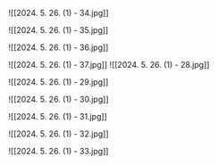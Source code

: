 ![[2024. 5. 26. (1) - 34.jpg]]

![[2024. 5. 26. (1) - 35.jpg]]

![[2024. 5. 26. (1) - 36.jpg]]

![[2024. 5. 26. (1) - 37.jpg]]
![[2024. 5. 26. (1) - 28.jpg]]

![[2024. 5. 26. (1) - 29.jpg]]

![[2024. 5. 26. (1) - 30.jpg]]

![[2024. 5. 26. (1) - 31.jpg]]

![[2024. 5. 26. (1) - 32.jpg]]

![[2024. 5. 26. (1) - 33.jpg]]